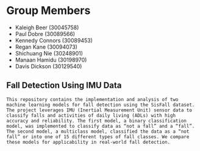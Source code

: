 
# Group Members
* Kaleigh Beer (30045758)
* Paul Dobre (30089566)
* Kennedy Connors (30089453)
* Regan Kane (30094073)
* Shichuang Nie (30248901)
* Manaan Hamidu (30198970)
* Davis Dickson (30129540)

## Fall Detection Using IMU Data 
```This repository contains the implementation and analysis of two machine learning models for fall detection using the SisFall dataset. The project leverages IMU (Inertial Measurement Unit) sensor data to classify falls and activities of daily living (ADLs) with high accuracy and reliability. The first model, a binary classification model, was implemented to classify data as “not a fall” and a “fall”. The second model, a multiclass model, classified the data as a “not fall” or into one of 15 different types of fall classes. We compare these models for applicability in real-world fall detection. ```

